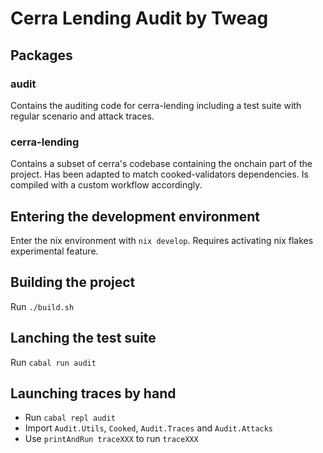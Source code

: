 # Cerra Lending Audit by Tweag

## Packages

### audit

Contains the auditing code for cerra-lending including a test suite
with regular scenario and attack traces.

### cerra-lending

Contains a subset of cerra's codebase containing the onchain part of
the project. Has been adapted to match cooked-validators
dependencies. Is compiled with a custom workflow accordingly.

## Entering the development environment

Enter the nix environment with `nix develop`. Requires activating nix
flakes experimental feature.

## Building the project

Run `./build.sh`

## Lanching the test suite

Run `cabal run audit`

## Launching traces by hand

- Run `cabal repl audit`
- Import `Audit.Utils`, `Cooked`, `Audit.Traces` and `Audit.Attacks`
- Use `printAndRun traceXXX` to run `traceXXX`
